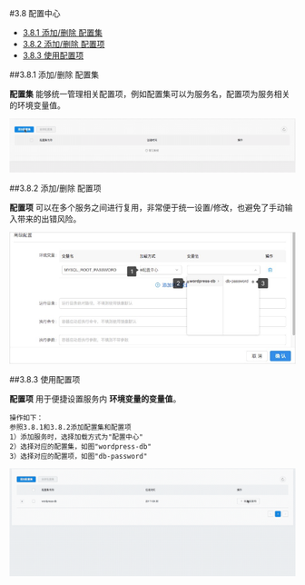 #3.8 配置中心

- [3.8.1 添加/删除 配置集](#jump1)
- [3.8.2 添加/删除 配置项](#jump2)
- [3.8.3 使用配置项](#jump3)

##<span id="jump1">3.8.1 添加/删除 配置集</span>

**配置集** 能够统一管理相关配置项，例如配置集可以为服务名，配置项为服务相关的环境变量值。

![](_figures/user-guide/configmap-create.gif)

##<span id="jump2">3.8.2 添加/删除 配置项</span>

**配置项** 可以在多个服务之间进行复用，非常便于统一设置/修改，也避免了手动输入带来的出错风险。

![](_figures/user-guide/configmap-add-item.png)

##<span id="jump3">3.8.3 使用配置项</span>

**配置项** 用于便捷设置服务内 **环境变量的变量值**。

    操作如下：
    参照3.8.1和3.8.2添加配置集和配置项
    1）添加服务时，选择加载方式为"配置中心"
    2）选择对应的配置集，如图"wordpress-db"
    3）选择对应的配置项，如图"db-password"

![](_figures/user-guide/configmap-items.gif)
